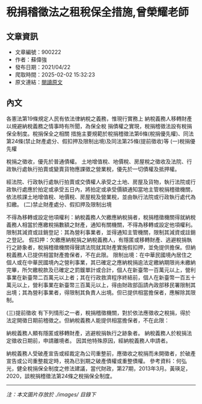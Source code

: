 # 稅捐稽徵法之租稅保全措施,曾榮耀老師

## 文章資訊
- 文章編號：900222
- 作者：蘇偉強
- 發布日期：2021/04/22
- 爬取時間：2025-02-02 15:32:23
- 原文連結：[閱讀原文](https://real-estate.get.com.tw/Columns/detail.aspx?no=900222)

## 內文
各憲法第19條規定人民有依法律納稅之義務，惟現行實務上 納稅義務人移轉財產以規避納稅義務之情事時有所聞，為保全稅 捐債權之實現，稅捐稽徵法設有稅捐保全制度。稅捐保全之相關 措施主要規範於稅捐稽徵法第6條(稅捐優先權)、同法第24條(禁止財產處分、假扣押及限制出境)及同法第25條(提前徵收)等
(一)稅捐優先權

稅捐之徵收，優先於普通債權。 
土地增值稅、地價稅、房屋稅之徵收及法院、行政執行處執行拍賣或變賣貨物應課徵之營業稅，優先於一切債權及抵押權。 

經法院、行政執行處執行拍賣或交債權人承受之土地、房屋及貨物，執行法院或行政執行處應於拍定或承受五日內，將拍定或承受價額通知當地主管稅捐稽徵機關，依法核課土地增值稅、地價稅、房屋稅及營業稅，並由執行法院或行政執行處代為扣繳。
(二)禁止財產處分、假扣押及限制出境

不得為移轉或設定他項權利：納稅義務人欠繳應納稅捐者，稅捐稽徵機關得就納稅義務人相當於應繳稅捐數額之財產，通知有關機關，不得為移轉或設定他項權利。 
限制其減資或註銷登記：其為營利事業者，並得通知主管機關，限制其減資或註銷之登記。 
假扣押：欠繳應納稅捐之納稅義務人，有隱匿或移轉財產、逃避稅捐執行之跡象者，稅捐稽徵機關得聲請法院就其財產實施假扣押，並免提供擔保。但納稅義務人已提供相當財產擔保者，不在此限。 
限制出境：在中華民國境內居住之個人或在中華民國境內之營利事業，其已確定之應納稅捐逾法定繳納期限尚未繳納完畢，所欠繳稅款及已確定之罰鍰單計或合計，個人在新臺幣一百萬元以上，營利事業在新臺幣二百萬元以上者；其在行政救濟程序終結前，個人在新臺幣一百五十萬元以上，營利事業在新臺幣三百萬元以上，得由財政部函請內政部移民署限制其出境；其為營利事業者，得限制其負責人出境。但已提供相當擔保者，應解除其限制。 

(三)提前徵收
有下列情形之一者，稅捐稽徵機關，對於依法應徵收之稅捐，得於法定開徵日期前稽徵之。但納稅義務人能提供相當擔保者，不在此限：

納稅義務人顯有隱匿或移轉財產，逃避稅捐執行之跡象者。 
納稅義務人於稅捐法定徵收日期前，申請離境者。 
因其他特殊原因，經納稅義務人申請者。 

納稅義務人受破產宣告或經裁定為公司重整前，應徵收之稅捐而未開徵者，於破產宣告或公司重整裁定時，視為已到期之破產債權或重整債權。
參考資料：何弘光，健全稅捐保全制度之修法建議，當代財政，第27期，2013年3月。黃瑛足，2020，談稅捐稽徵法第24條之稅捐保全制度。

---
*注：本文圖片存放於 ./images/ 目錄下*
